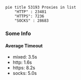 
```mermaid
pie title 53193 Proxies in list
    "HTTP" : 23481
    "HTTPS": 7236
    "SOCKS" : 28683
```

### Some Info
#### Average Timeout

- mixed: 3.5s
- http: 1.6s
- https: 8.2s
- socks: 5.0s